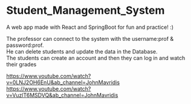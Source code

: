 # Student_Management_System
A web app made with React and SpringBoot for fun and practice! :)

The professor can connect to the system with the username:prof & password:prof. <br/>
He can delete students and update the data in the Database. <br/>
The students can create an account and then they can log in and watch their grades <br/>

https://www.youtube.com/watch?v=0LNJ2OH6EnU&ab_channel=JohnMavridis <br/>
https://www.youtube.com/watch?v=VuzlT6MSDVQ&ab_channel=JohnMavridis


